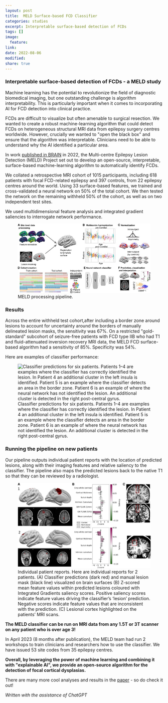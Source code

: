 ```yaml
---
layout: post
title:  MELD Surface-based FCD Classifier
categories: studies
excerpt: Interpretable surface-based detection of FCDs
tags: []
image:
  feature:
link:
date: 2022-08-06
modified:
share: true
---
```


### Interpretable surface-based detection of FCDs - a MELD study

Machine learning has the potential to revolutionize the field of diagnostic biomedical imaging, but one outstanding challenge is algorithm interpretability. This is particularly important when it comes to incorporating AI for FCD detection into clinical practice. 

FCDs are difficult to visualize but often amenable to surgical resection. We wanted to create a robust machine-learning algorithm that could detect FCDs on heterogeneous structural MRI data from epilepsy surgery centres worldwide. However, crucially we wanted to "open the black box" and ensure that the algorithm was interpretable. Clinicians need to be able to understand why the AI identified a particular area.

In work [published in BRAIN](https://academic.oup.com/brain/article/145/11/3859/6659752) in 2022, the Multi-centre Epilepsy Lesion Detection (MELD) Project set out to develop an open-source, interpretable, surface-based machine-learning algorithm to automatically identify FCDs.

We collated a retrospective MRI cohort of 1015 participants, including 618 patients with focal FCD-related epilepsy and 397 controls, from 22 epilepsy centres around the world. Using 33 surface-based features, we trained and cross-validated a neural network on 50% of the total cohort. We then tested the network on the remaining withheld 50% of the cohort, as well as on two independent test sites.

We used multidimensional feature analysis and integrated gradient saliencies to interrogate network performance. 

<figure>
<img src="/images/MELD_FCD_method.jpg"
alt="MELD processing pipeline.">
<figcaption>MELD processing pipeline.</figcaption>
</figure>

### Results ####
Across the entire withheld test cohort,after including a border zone around lesions to account for uncertainty around the borders of manually delineated lesion masks, the sensitivity was 67%.
On a restricted "gold-standard" subcohort of seizure-free patients with FCD type IIB who had T1 and fluid-attenuated inversion recovery MRI data, the MELD FCD surface-based algorithm had a sensitivity of 85%. 
Specificity was 54%.

Here are examples of classifier performance:

<figure>
<img src="/images/MELD_classsifier_predictions.jpg"
alt="Classifier predictions for six patients. Patients 1–4 are examples where the classifier has correctly identified the lesion. In Patient 4 an additional cluster in the left insula is identified. Patient 5 is an example where the classifier detects an area in the border zone. Patient 6 is an example of where the neural network has not identified the lesion. An additional cluster is detected in the right post-central gyrus.">
<figcaption>Classifier predictions for six patients. Patients 1–4 are examples where the classifier has correctly identified the lesion. In Patient 4 an additional cluster in the left insula is identified. Patient 5 is an example where the classifier detects an area in the border zone. Patient 6 is an example of where the neural network has not identified the lesion. An additional cluster is detected in the right post-central gyrus.</figcaption>
</figure>

### Running the pipeline on new patients ###

Our pipeline outputs individual patient reports with the location of predicted lesions, along with their imaging features and relative saliency to the classifier. The pipeline also maps the predicted lesions back to the native T1 so that they can be reviewed by a radiologist. 

<figure>
<img src="/images/MELD_pt_report.jpg"
alt="Individual patient reports.">
<figcaption>Individual patient reports. Here are individual reports for 2 patients. (A) Classifier predictions (dark red) and manual lesion mask (black line) visualized on brain surfaces (B) Z-scored mean feature values within predicted lesions coloured with Integrated Gradients saliency scores. Positive saliency scores indicate feature values driving the classifier’s ‘lesion’ prediction. Negative scores indicate feature values that are inconsistent with the prediction. (C) Lesional cortex highlighted on the patients’ MRI scans.</figcaption>
</figure>

**The MELD classifier can be run on MRI data from any 1.5T or 3T scanner on any patient who is over age 3!**

In April 2023 (8 months after publication), the MELD team had run 2 workshops to train clinicians and researchers how to use the classifier. We have issued 53 site codes from 35 epilepsy centres. 

**Overall, by leveraging the power of machine learning and combining it with "explainable AI", we provide an open-source algorithm for the detection of focal cortical dysplasias.**

There are many more cool analyses and results in the [paper](https://academic.oup.com/brain/article/145/11/3859/6659752) - so do check it out! 

*Written with the assistance of ChatGPT*
